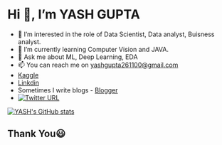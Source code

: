 # Hi 👋, I’m YASH GUPTA
- 👀 I’m interested in the role of Data Scientist, Data analyst, Buisness analyst.
- 🌱 I’m currently learning Computer Vision and JAVA.
- 💬 Ask me about ML, Deep Learning, EDA
- 📫 You can reach me on yashgupta261100@gmail.com
- [Kaggle](https://www.kaggle.com/yashgupta261100)
- [Linkdin](https://www.linkedin.com/in/yash-gupta-3b1050167/)
- Sometimes I write blogs - [Blogger](https://www.blogger.com/profile/13899936812855916577)
- [![Twitter URL](https://img.shields.io/twitter/url/https/twitter.com/Yashgupta.svg?style=social&label=Follow%20%40Yashgupta)](https://twitter.com/Yashgup66078577?s=08)


[![YASH's GitHub stats](https://github-readme-stats.vercel.app/api?username=YASHGUPTA2611)](https://github.com/anuraghazra/github-readme-stats)

## Thank You😃
<!---
YASHGUPTA2611/YASHGUPTA2611 is a ✨ special ✨ repository because its `README.md` (this file) appears on your GitHub profile.
You can click the Preview link to take a look at your changes.
--->
